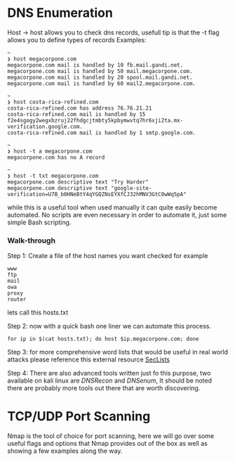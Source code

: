 # DNS Enumeration

Host -> host allows you to check dns records, usefull tip is that the -t flag allows you to define types of records
Examples:
```
~ 
❯ host megacorpone.com
megacorpone.com mail is handled by 10 fb.mail.gandi.net.
megacorpone.com mail is handled by 50 mail.megacorpone.com.
megacorpone.com mail is handled by 20 spool.mail.gandi.net.
megacorpone.com mail is handled by 60 mail2.megacorpone.com.

~ 
❯ host costa-rica-refined.com
costa-rica-refined.com has address 76.76.21.21
costa-rica-refined.com mail is handled by 15 f2e4sgogy2wegxbzruj22fhdgcjtmbty5kpbymwvtq7hr6xji2ta.mx-verification.google.com.
costa-rica-refined.com mail is handled by 1 smtp.google.com.

~ 
❯ host -t a megacorpone.com
megacorpone.com has no A record

~ 
❯ host -t txt megacorpone.com
megacorpone.com descriptive text "Try Harder"
megacorpone.com descriptive text "google-site-verification=U7B_b0HNeBtY4qYGQZNsEYXfCJ32hMNV3GtC0wWq5pA"
```

while this is a useful tool when used manually it can quite easily become automated. No scripts are even necessary in order to automate it, just some simple Bash scripting. 

### Walk-through
Step 1:
Create a file of the host names you want checked for example
```
www
ftp
mail
owa
proxy
router
```

lets call this hosts.txt

Step 2:
now with a quick bash one liner we can automate this process.
```
for ip in $(cat hosts.txt); do host $ip.megacorpone.com; done
```

Step 3:
for more comprehensive word lists that would be useful in real world attacks please reference this external resource [SecLists](https://github.com/danielmiessler/SecLists)

Step 4: 
There are also advanced tools written just fo this purpose, two available on kali linux are _DNSRecon_ and _DNSenum_, It should be noted there are probably more tools out there that are worth discovering.

# TCP/UDP Port Scanning
Nmap is the tool of choice for port scanning, here we will go over some useful flags and options that Nmap provides out of the box as well as showing a few examples along the way.

